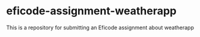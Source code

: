 # eficode-assignment-weatherapp
This is a repository for submitting an Eficode assignment about weatherapp
